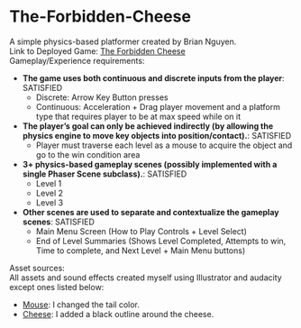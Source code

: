 # The-Forbidden-Cheese
A simple physics-based platformer created by Brian Nguyen.\
Link to Deployed Game: [The Forbidden Cheese](https://github.com/Brian-MT-Nguyen/The-Forbidden-Cheese)\
Gameplay/Experience requirements:
- **The game uses both continuous and discrete inputs from the player**: SATISFIED
    - Discrete: Arrow Key Button presses
    - Continuous: Acceleration + Drag player movement and a platform type that requires player to be at max speed while on it
- **The player’s goal can only be achieved indirectly (by allowing the physics engine to move key objects into position/contact).**: SATISFIED
    - Player must traverse each level as a mouse to acquire the object and go to the win condition area
- **3+ physics-based gameplay scenes (possibly implemented with a single Phaser Scene subclass).**: SATISFIED
    - Level 1
    - Level 2
    - Level 3
- **Other scenes are used to separate and contextualize the gameplay scenes**: SATISFIED
    - Main Menu Screen (How to Play Controls + Level Select)
    - End of Level Summaries (Shows Level Completed, Attempts to win, Time to complete, and Next Level + Main Menu buttons)

Asset sources:\
All assets and sound effects created myself using Illustrator and audacity except ones listed below:
- [Mouse](https://www.pngkit.com/bigpic/u2e6r5t4q8a9e6r5/): I changed the tail color.
- [Cheese](http://pixelartmaker.com/art/605a4c2a78ea075): I added a black outline around the cheese.
